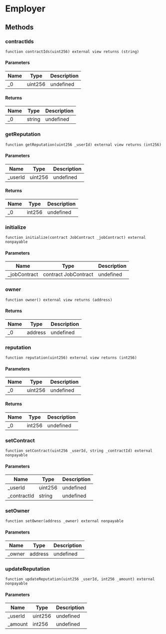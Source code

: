 # Employer









## Methods

### contractIds

```solidity
function contractIds(uint256) external view returns (string)
```





#### Parameters

| Name | Type | Description |
|---|---|---|
| _0 | uint256 | undefined |

#### Returns

| Name | Type | Description |
|---|---|---|
| _0 | string | undefined |

### getReputation

```solidity
function getReputation(uint256 _userId) external view returns (int256)
```





#### Parameters

| Name | Type | Description |
|---|---|---|
| _userId | uint256 | undefined |

#### Returns

| Name | Type | Description |
|---|---|---|
| _0 | int256 | undefined |

### initialize

```solidity
function initialize(contract JobContract _jobContract) external nonpayable
```





#### Parameters

| Name | Type | Description |
|---|---|---|
| _jobContract | contract JobContract | undefined |

### owner

```solidity
function owner() external view returns (address)
```






#### Returns

| Name | Type | Description |
|---|---|---|
| _0 | address | undefined |

### reputation

```solidity
function reputation(uint256) external view returns (int256)
```





#### Parameters

| Name | Type | Description |
|---|---|---|
| _0 | uint256 | undefined |

#### Returns

| Name | Type | Description |
|---|---|---|
| _0 | int256 | undefined |

### setContract

```solidity
function setContract(uint256 _userId, string _contractId) external nonpayable
```





#### Parameters

| Name | Type | Description |
|---|---|---|
| _userId | uint256 | undefined |
| _contractId | string | undefined |

### setOwner

```solidity
function setOwner(address _owner) external nonpayable
```





#### Parameters

| Name | Type | Description |
|---|---|---|
| _owner | address | undefined |

### updateReputation

```solidity
function updateReputation(uint256 _userId, int256 _amount) external nonpayable
```





#### Parameters

| Name | Type | Description |
|---|---|---|
| _userId | uint256 | undefined |
| _amount | int256 | undefined |




